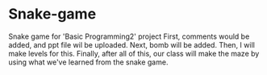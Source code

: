 # Snake-game
Snake game for 'Basic Programming2' project
First, comments would be added, and ppt file wil be uploaded.
Next, bomb will be added.
Then, I will make levels for this.
Finally, after all of this, our class will make the maze by using what we've learned from the snake game.
